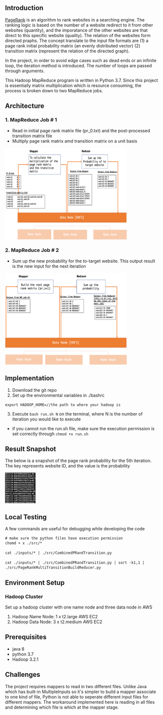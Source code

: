 ## Introduction
[PageRank](https://en.wikipedia.org/wiki/PageRank) is an algorithm to rank websites in a searching engine. The ranking logic is based on the number of a website redirect to it from other websites (quantity), and the imporatance of the other websites are that direct to this specific website (quality). The relation of the websites form directed praphs. The concept translate to the input file formats are (1) a page rank initial probability matrix (an evenly distributed vector) (2) transition matrix (represent the relation of the directed graph).

In the project, in order to avoid edge cases such as dead ends or an infinite loop, the iteration method is introduced. The number of loops are passed through arguments.

This Hadoop MapReduce program is written in Python 3.7. Since this project is essentially matrix multiplication which is resource consuming, the process is broken down to two MapReduce jobs.

## Architecture
### 1. MapReduce Job # 1
- Read in initial page rank matrix file (pr_0.txt) and the post-processed transition matrix file
- Multiply page rank matrix amd transition matrix on a unit basis
<img src="https://github.com/anleihuang/mapreduce_pageRank/blob/master/docs/pr_MR1.png"  width="400" height="300">

### 2. MapReduce Job # 2
- Sum up the new probability for the to-target website. This output result is the new input for the next iteration
<img src="https://github.com/anleihuang/mapreduce_pageRank/blob/master/docs/pr_MR2.png"  width="400" height="300">

## Implementation
1. Download the git repo
2. Set up the environmental variables in ./bashrc
```
export HADOOP_HOME=//the path to where your hadoop is
```
3. Execute `bash run.sh N` on the terminal, where N is the number of iteration you would like to execute
* if you cannot run the run.sh file, make sure the execution permission is set correctly through `chmod +x run.sh`

## Result Snapshot
The below is a snapshot of the page rank probability for the 5th iteration. The key represents website ID, and the value is the probability

<img src="https://github.com/anleihuang/mapreduce_pageRank/blob/master/docs/result.png"  width="100" height="100">

## Local Testing
A few commands are useful for debugging while developing the code

```
# make sure the python files have execution permission
chomd + x ./src/*

cat ./inputs/* | ./src/CombinedPRandTransition.py

cat ./inputs/* | ./src/CombinedPRandTransition.py | sort -k1,1 | ./src/PageRankMultiTransitionBuildReducer.py
```

## Environment Setup

### Hadoop Cluster
Set up a hadoop cluster with one name node and three data node in AWS
1. Hadoop Name Node: 1 x t2.large AWS EC2
2. Hadoop Data Node: 3 x t2.medium AWS EC2


## Prerequisites
- java 8
- python 3.7
- Hadoop 3.2.1

## Challenges
The project requires mappers to read in two different files. Unlike Java which has built-in MultipleInputs so it's simpler to build a mapper associate to one kind of file, Python is not able to seperate different input files for different mappers. The workaround implemented here is reading in all files and determining which file is which at the mapper stage.
